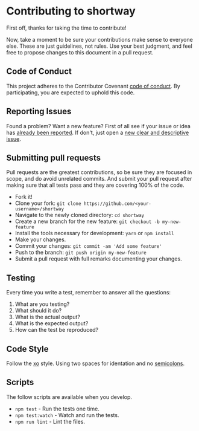 # Contributing to shortway
First off, thanks for taking the time to contribute!

Now, take a moment to be sure your contributions make sense to everyone else.
These are just guidelines, not rules.
Use your best judgment, and feel free to propose changes to this document in a pull request.

## Code of Conduct
This project adheres to the Contributor Covenant [code of conduct](CODE_OF_CONDUCT.md).
By participating, you are expected to uphold this code.

## Reporting Issues
Found a problem? Want a new feature? First of all see if your issue or idea has [already been reported](../../issues).
If don't, just open a [new clear and descriptive issue](../../issues/new).

## Submitting pull requests
Pull requests are the greatest contributions, so be sure they are focused in scope, and do avoid unrelated commits.
And submit your pull request after making sure that all tests pass and they are covering 100% of the code.

- Fork it!
- Clone your fork: `git clone https://github.com/<your-username>/shortway`
- Navigate to the newly cloned directory: `cd shortway`
- Create a new branch for the new feature: `git checkout -b my-new-feature`
- Install the tools necessary for development: `yarn` or `npm install`
- Make your changes.
- Commit your changes: `git commit -am 'Add some feature'`
- Push to the branch: `git push origin my-new-feature`
- Submit a pull request with full remarks documenting your changes.

## Testing
Every time you write a test, remember to answer all the questions:

1. What are you testing?
2. What should it do?
3. What is the actual output?
4. What is the expected output?
5. How can the test be reproduced?

## Code Style
Follow the [xo](https://github.com/sindresorhus/xo) style.
Using two spaces for identation and no [semicolons](http://blog.izs.me/post/2353458699/an-open-letter-to-javascript-leaders-regarding).

## Scripts
The follow scripts are available when you develop.

- `npm test` - Run the tests one time.
- `npm test:watch` - Watch and run the tests.
- `npm run lint` - Lint the files.
